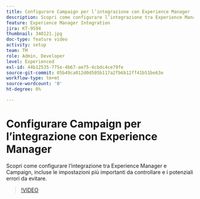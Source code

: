 ```yaml
---
title: Configurare Campaign per l’integrazione con Experience Manager
description: Scopri come configurare l’integrazione tra Experience Manager e Campaign, incluse le impostazioni più importanti da controllare e i potenziali errori da evitare.
feature: Experience Manager Integration
jira: KT-9594
thumbnail: 340121.jpg
doc-type: feature video
activity: setup
team: TM
role: Admin, Developer
level: Experienced
exl-id: 44b12535-775e-4b67-ae75-4cbdc4ce79fe
source-git-commit: 05b49ca012d0d505b117a2fb6b12ff41b51be63e
workflow-type: tm+mt
source-wordcount: '0'
ht-degree: 0%

---
```


# Configurare Campaign per l’integrazione con Experience Manager

Scopri come configurare l’integrazione tra Experience Manager e Campaign, incluse le impostazioni più importanti da controllare e i potenziali errori da evitare.

>[!VIDEO](https://video.tv.adobe.com/v/340121?quality=12&learn=on)
